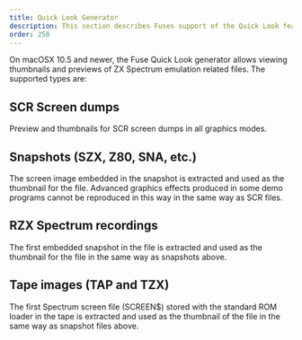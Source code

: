```yaml
---
title: Quick Look Generator
description: This section describes Fuses support of the Quick Look feature of macOSX 10.5 and newer.
order: 250
---
```


On macOSX 10.5 and newer, the Fuse Quick Look generator allows viewing
thumbnails and previews of ZX Spectrum emulation related files. The supported
types are:

## SCR Screen dumps

Preview and thumbnails for SCR screen dumps in all graphics modes.

## Snapshots (SZX, Z80, SNA, etc.)

The screen image embedded in the snapshot is extracted and used as the
thumbnail for the file. Advanced graphics effects produced in some demo programs
cannot be reproduced in this way in the same way as SCR files.

## RZX Spectrum recordings

The first embedded snapshot in the file is extracted and used as the thumbnail
for the file in the same way as snapshots above.

## Tape images (TAP and TZX)

The first Spectrum screen file (SCREEN$) stored with the standard ROM loader in
the tape is extracted and used as the thumbnail of the file in the same way as
snapshot files above.
